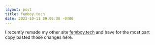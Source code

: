```yaml
---
layout: post
title: femboy.tech
date: 2023-10-11 09:08:38 -0400
---
```


I recently remade my other site [femboy.tech](https://femboy.tech) and have for the most part copy pasted those changes here.